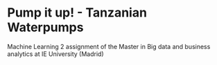 # Pump it up! - Tanzanian Waterpumps
Machine Learning 2 assignment of the Master in Big data and business analytics at IE University (Madrid)
